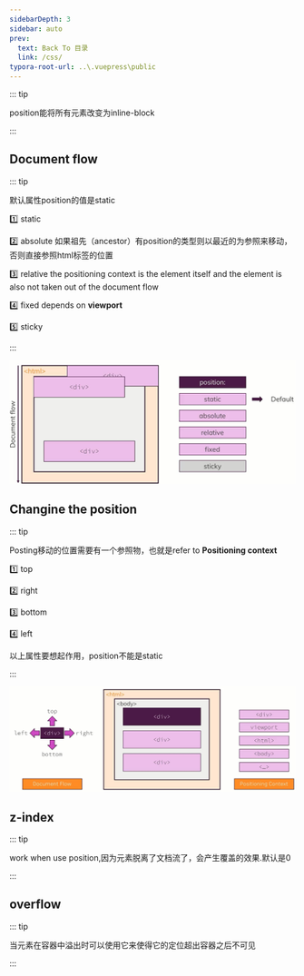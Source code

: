 ```yaml
---
sidebarDepth: 3
sidebar: auto
prev:
  text: Back To 目录
  link: /css/
typora-root-url: ..\.vuepress\public
---
```




::: tip

position能将所有元素改变为inline-block

:::

## Document flow

::: tip

默认属性position的值是static

:one: static

:two: absolute 如果祖先（ancestor）有position的类型则以最近的为参照来移动，否则直接参照html标签的位置

:three: relative the positioning context is the element itself and the element is also not taken out of the document flow

:four: fixed  depends on **viewport**

:five: sticky

:::

![202112081832684](../.vuepress/public/images/css/202112081832684.jpg)

## Changine the position

::: tip

Posting移动的位置需要有一个参照物，也就是refer to **Positioning context**

:one: top

:two: right

:three: bottom

:four: left

以上属性要想起作用，position不能是static

:::

![202112081829836](../.vuepress/public/images/css/202112081829836.jpg)

## z-index

::: tip

work when use position,因为元素脱离了文档流了，会产生覆盖的效果.默认是0

:::



## overflow

::: tip

当元素在容器中溢出时可以使用它来使得它的定位超出容器之后不可见

:::
